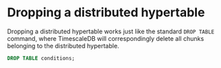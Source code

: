 # Dropping a distributed hypertable

Dropping a distributed hypertable works just like the standard `DROP TABLE`
command, where TimescaleDB will correspondingly delete all chunks belonging
to the distributed hypertable.

```sql
DROP TABLE conditions;
```
